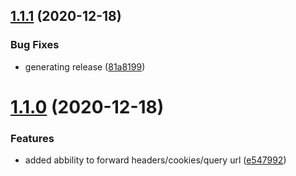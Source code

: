 ## [1.1.1](http://bitbucket.org/adaptavistlabs/module-aws-cloudfront-router/compare/v1.1.0...v1.1.1) (2020-12-18)


### Bug Fixes

* generating release ([81a8199](http://bitbucket.org/adaptavistlabs/module-aws-cloudfront-router/commits/81a8199a9330af7c775d95754f04282fd8dc3115))

# [1.1.0](http://bitbucket.org/adaptavistlabs/module-aws-cloudfront-router/compare/v1.0.0...v1.1.0) (2020-12-18)


### Features

* added abbility to forward headers/cookies/query url ([e547992](http://bitbucket.org/adaptavistlabs/module-aws-cloudfront-router/commits/e54799210ed798acdcf72dca120be4171cc55d88))
